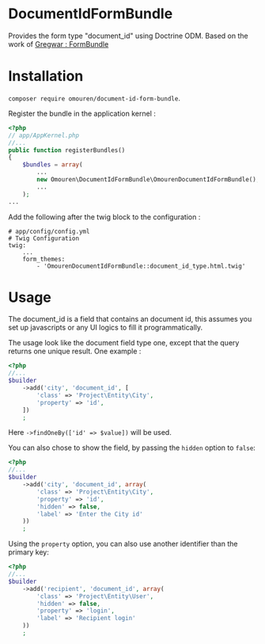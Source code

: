 # DocumentIdFormBundle
Provides the form type "document_id" using Doctrine ODM.
Based on the work of [Gregwar : FormBundle](https://github.com/Gregwar/FormBundle)

Installation
============

`composer require omouren/document-id-form-bundle`.

Register the bundle in the application kernel :

```php
<?php
// app/AppKernel.php
//...
public function registerBundles()
{
    $bundles = array(
        ...
        new Omouren\DocumentIdFormBundle\OmourenDocumentIdFormBundle(),
        ...
    );
...
```

Add the following after the twig block to the configuration :

    # app/config/config.yml
    # Twig Configuration
    twig:
        ...
        form_themes:
            - 'OmourenDocumentIdFormBundle::document_id_type.html.twig'

Usage
=====

The document_id is a field that contains an document id, this assumes you set up javascripts or any UI logics to fill it programmatically.

The usage look like the document field type one, except that the query returns one unique result. One example :

```php
<?php
//...
$builder
    ->add('city', 'document_id', [
        'class' => 'Project\Entity\City',
        'property' => 'id',
    ])
    ;
```

Here `->findOneBy(['id' => $value])` will be used.

You can also chose to show the field, by passing the `hidden` option to `false`:

```php
<?php
//...
$builder
    ->add('city', 'document_id', array(
        'class' => 'Project\Entity\City',
        'property' => 'id',
        'hidden' => false,
        'label' => 'Enter the City id'
    ))
    ;
```

Using the `property` option, you can also use another identifier than the primary key:

```php
<?php
//...
$builder
    ->add('recipient', 'document_id', array(
        'class' => 'Project\Entity\User',
        'hidden' => false,
        'property' => 'login',
        'label' => 'Recipient login'
    ))
    ;
```
